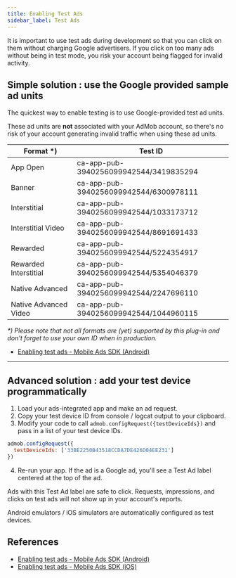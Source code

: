 ```yaml
---
title: Enabling Test Ads
sidebar_label: Test Ads
---
```


It is important to use test ads during development so that you can click on them without charging Google advertisers. If you click on too many ads without being in test mode, you risk your account being flagged for invalid activity.

## Simple solution : use the Google provided sample ad units

The quickest way to enable testing is to use Google-provided test ad units.

These ad units are **not** associated with your AdMob account, so there's no risk of your account generating invalid traffic when using these ad units.

| Format *) | Test ID |
|---|---|
| App Open | ca-app-pub-3940256099942544/3419835294 |
| Banner | ca-app-pub-3940256099942544/6300978111 |
| Interstitial | ca-app-pub-3940256099942544/1033173712 |
| Interstitial Video | ca-app-pub-3940256099942544/8691691433 |
| Rewarded | ca-app-pub-3940256099942544/5224354917 |
| Rewarded Interstitial | ca-app-pub-3940256099942544/5354046379 |
| Native Advanced | ca-app-pub-3940256099942544/2247696110 |
| Native Advanced Video | ca-app-pub-3940256099942544/1044960115 |

_*) Please note that not all formats are (yet) supported by this plug-in and don't forget to use your own ID when in production._

* [Enabling test ads - Mobile Ads SDK (Android)](https://developers.google.com/admob/android/test-ads#sample_ad_units)

---

## Advanced solution : add your test device programmatically

1. Load your ads-integrated app and make an ad request.
2. Copy your test device ID from console / logcat output to your clipboard.
3. Modify your code to call `admob.configRequest({testDeviceIds})` and pass in a list of your test device IDs.
  ```js
  admob.configRequest({
    testDeviceIds: ['33BE2250B43518CCDA7DE426D04EE231']
  })
  ```
4. Re-run your app. If the ad is a Google ad, you'll see a Test Ad label centered at the top of the ad.

Ads with this Test Ad label are safe to click. Requests, impressions, and clicks on test ads will not show up in your account's reports.

Android emulators / iOS simulators are automatically configured as test devices.

## References

* [Enabling test ads - Mobile Ads SDK (Android)](https://developers.google.com/admob/android/test-ads)
* [Enabling test ads - Mobile Ads SDK (iOS)](https://developers.google.com/admob/ios/test-ads)
